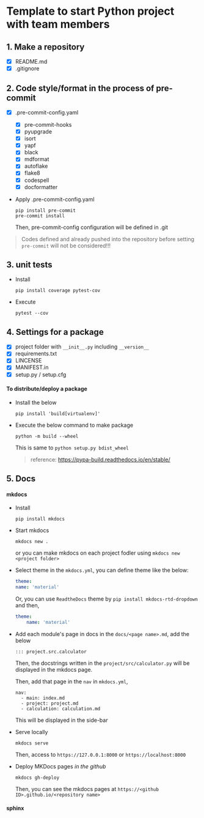 # Template to start Python project with team members

## 1. Make a repository

- [x] README.md
- [x] .gitignore

## 2. Code style/format in the process of pre-commit

- [x] .pre-commit-config.yaml

  - [x] pre-commit-hooks
  - [x] pyupgrade
  - [x] isort
  - [x] yapf
  - [x] black
  - [x] mdformat
  - [x] autoflake
  - [x] flake8
  - [x] codespell
  - [x] docformatter

- Apply .pre-commit-config.yaml

  ```
  pip install pre-commit
  pre-commit install
  ```

  Then, pre-commit-config configuration will be defined in .git

> Codes defined and already pushed into the repository before setting `pre-commit` will not be considered!!!

## 3. unit tests

- Install

  ```
  pip install coverage pytest-cov
  ```

- Execute

  ```
  pytest --cov
  ```

## 4. Settings for a package

- [x] project folder with `__init__.py` including `__version__`
- [x] requirements.txt
- [x] LINCENSE
- [x] MANIFEST.in
- [x] setup.py / setup.cfg

#### To distribute/deploy a package

- Install the below

  ```
  pip install 'build[virtualenv]'
  ```

- Execute the below command to make package

  ```
  python -m build --wheel
  ```

  This is same to `python setup.py bdist_wheel`

  > reference: https://pypa-build.readthedocs.io/en/stable/

## 5. Docs

#### mkdocs

- Install

  ```
  pip install mkdocs
  ```

- Start mkdocs

  ```
  mkdocs new .
  ```

  or you can make mkdocs on each project fodler using `mkdocs new <project folder>`

- Select theme
  in the `mkdocs.yml`, you can define theme like the below:

  ```yaml
  theme:
  name: 'material'
  ```

  Or, you can use `ReadtheDocs` theme by `pip install mkdocs-rtd-dropdown` and then,

  ```yaml
  theme:
      name: 'material'
  ```

- Add each module's page in docs
  in the `docs/<page name>.md`, add the below

  ```
  ::: project.src.calculator
  ```

  Then, the docstrings written in the `project/src/calculator.py` will be displayed in the mkdocs page.

  Then, add that page in the `nav` in `mkdocs.yml`,

  ```
  nav:
    - main: index.md
    - project: project.md
    - calculation: calculation.md

  ```

  This will be displayed in the side-bar

- Serve locally

  ```
  mkdocs serve
  ```

  Then, access to `https://127.0.0.1:8000` or `https://localhost:8000`

- Deploy MKDocs pages *in the github*

  ```
  mkdocs gh-deploy
  ```

  Then, you can see the mkdocs pages at `https://<github ID>.github.io/<repository name>`

#### sphinx
